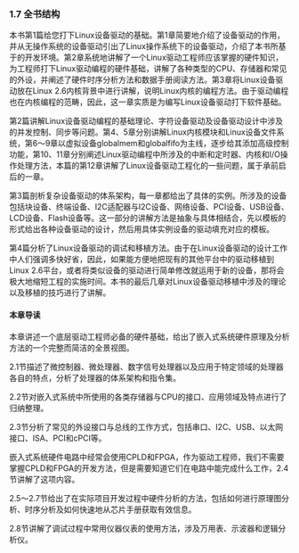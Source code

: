 ### 1.7 全书结构

本书第1篇给您打下Linux设备驱动的基础。第1章简要地介绍了设备驱动的作用，并从无操作系统的设备驱动引出了Linux操作系统下的设备驱动，介绍了本书所基于的开发环境。第2章系统地讲解了一个Linux驱动工程师应该掌握的硬件知识，为工程师打下Linux驱动编程的硬件基础，讲解了各种类型的CPU、存储器和常见的外设，并阐述了硬件时序分析方法和数据手册阅读方法。第3章将Linux设备驱动放在Linux 2.6内核背景中进行讲解，说明Linux内核的编程方法。由于驱动编程也在内核编程的范畴，因此，这一章实质是为编写Linux设备驱动打下软件基础。

第2篇讲解Linux设备驱动编程的基础理论、字符设备驱动及设备驱动设计中涉及的并发控制、同步等问题。第4、5章分别讲解Linux内核模块和Linux设备文件系统，第6～9章以虚拟设备globalmem和globalfifo为主线，逐步给其添加高级控制功能，第10、11章分别阐述Linux驱动编程中所涉及的中断和定时器、内核和I/O操作处理方法，本篇的第12章讲解了Linux设备驱动工程化的一些问题，属于承前启后的一章。

第3篇剖析复杂设备驱动的体系架构，每一章都给出了具体的实例。所涉及的设备包括块设备、终端设备、I2C适配器与I2C设备、网络设备、PCI设备、USB设备、LCD设备、Flash设备等。这一部分的讲解方法是抽象与具体相结合，先以模板的形式给出各种设备驱动的设计，然后用具体实例设备的驱动填充对应的模板。

第4篇分析了Linux设备驱动的调试和移植方法。由于在Linux设备驱动的设计工作中人们强调多快好省，因此，如果能方便地把现有的其他平台中的驱动移植到Linux 2.6平台，或者将类似设备的驱动进行简单修改就运用于新的设备，那将会极大地缩短工程的实施时间。本书的最后几章对Linux设备驱动移植中涉及的理论以及移植的技巧进行了讲解。



#### 本章导读

本章讲述一个底层驱动工程师必备的硬件基础，给出了嵌入式系统硬件原理及分析方法的一个完整而简洁的全景视图。

2.1节描述了微控制器、微处理器、数字信号处理器以及应用于特定领域的处理器各自的特点，分析了处理器的体系架构和指令集。

2.2节对嵌入式系统中所使用的各类存储器与CPU的接口、应用领域及特点进行了归纳整理。

2.3节分析了常见的外设接口与总线的工作方式，包括串口、I2C、USB、以太网接口、ISA、PCI和cPCI等。

嵌入式系统硬件电路中经常会使用CPLD和FPGA，作为驱动工程师，我们不需要掌握CPLD和FPGA的开发方法，但是需要知道它们在电路中能完成什么工作，2.4节讲解了这项内容。

2.5～2.7节给出了在实际项目开发过程中硬件分析的方法，包括如何进行原理图分析、时序分析及如何快速地从芯片手册获取有效信息。

2.8节讲解了调试过程中常用仪器仪表的使用方法，涉及万用表、示波器和逻辑分析仪。

